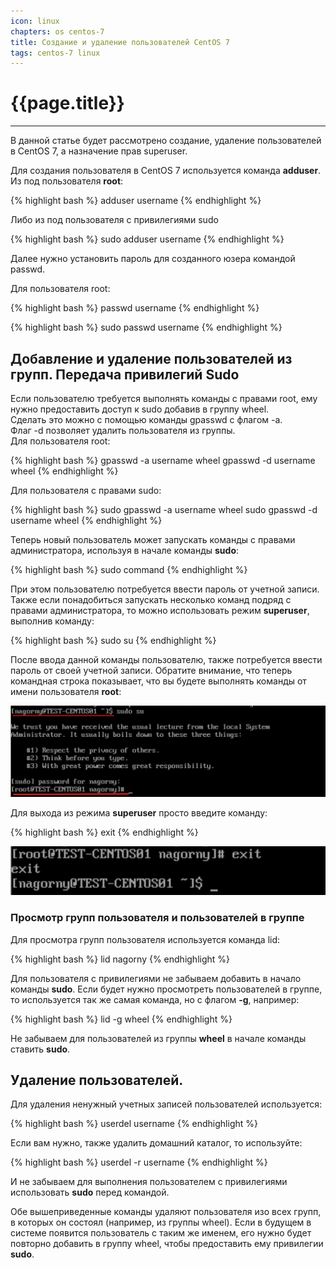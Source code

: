 ```yaml
---
icon: linux
chapters: os centos-7
title: Создание и удаление пользователей CentOS 7
tags: centos-7 linux
---
```

# {{page.title}}

---
В данной статье будет рассмотрено создание, удаление пользователей в СentOS 7, а назначение прав superuser.

Для создания пользователя в CentOS 7 используется команда **adduser**.
Из под пользователя **root**:

{% highlight bash %}
adduser username
{% endhighlight %}

Либо из под пользователя с привилегиями sudo

{% highlight bash %}
sudo adduser username
{% endhighlight %}

Далее нужно установить пароль для созданного юзера командой passwd.

Для пользователя root:

{% highlight bash %}
passwd username
{% endhighlight %}

{% highlight bash %}
sudo passwd username
{% endhighlight %}

## Добавление и удаление пользователей из групп. Передача привилегий Sudo
Если пользователю требуется выполнять команды с правами root, ему нужно предоставить доступ к sudo добавив в группу wheel.  
Сделать это можно с помощью команды gpasswd c флагом -a.  
Флаг -d позволяет удалить пользователя из группы.  
Для пользователя root:

{% highlight bash %}
gpasswd -a username wheel
gpasswd -d username wheel
{% endhighlight %}

Для пользователя с правами sudo:

{% highlight bash %}
sudo gpasswd -a username wheel
sudo gpasswd -d username wheel
{% endhighlight %}

Теперь новый пользователь может запускать команды с правами администратора, используя в начале команды **sudo**:

{% highlight bash %}
sudo command
{% endhighlight %}

При этом пользователю потребуется ввести пароль от учетной записи. Также если понадобиться запускать несколько команд подряд с правами администратора, то можно использовать режим **superuser**, выполнив команду:

{% highlight bash %}
sudo su
{% endhighlight %}

После ввода данной команды пользователю, также потребуется ввести пароль от своей учетной записи. Обратите внимание, что теперь командная строка показывает, что вы будете выполнять команды от имени пользователя **root**:

![](/assets/img/2022-08-26/centos_create_user_01.png)

Для выхода из режима **superuser** просто введите команду:

{% highlight bash %}
exit
{% endhighlight %}

![](/assets/img/2022-08-26/centos_create_user_02.png)

### Просмотр групп пользователя и пользователей в группе

Для просмотра групп пользователя используется команда lid:

{% highlight bash %}
lid nagorny
{% endhighlight %}

Для пользователя с привилегиями не забываем добавить в начало команды **sudo**.
Если будет нужно просмотреть пользователей в группе, то используется так же самая команда, но с флагом **-g**, например:

{% highlight bash %}
lid -g wheel
{% endhighlight %}

Не забываем для пользователей из группы **wheel** в начале команды ставить **sudo**.

## Удаление пользователей.
Для удаления ненужный учетных записей пользователей используется:

{% highlight bash %}
userdel username
{% endhighlight %}

Если вам нужно, также удалить домашний каталог, то используйте:

{% highlight bash %}
userdel -r username
{% endhighlight %}

И не забываем для выполнения пользователем с привилегиями использовать **sudo** перед командой.


Обе вышеприведенные команды удаляют пользователя изо всех групп, в которых он состоял (например, из группы wheel). Если в будущем в системе появится пользователь с таким же именем, его нужно будет повторно добавить в группу wheel, чтобы предоставить ему привилегии **sudo**.